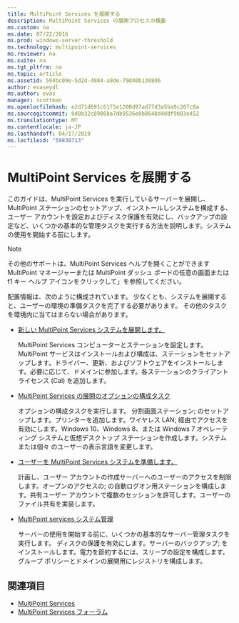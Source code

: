 ```yaml
---
title: MultiPoint Services を展開する
description: MultiPoint Services の展開プロセスの概要
ms.custom: na
ms.date: 07/22/2016
ms.prod: windows-server-threshold
ms.technology: multipoint-services
ms.reviewer: na
ms.suite: na
ms.tgt_pltfrm: na
ms.topic: article
ms.assetid: 594bc09e-5d2d-4984-a9de-79d40b1308d6
author: evaseydl
ms.author: evas
manager: scottman
ms.openlocfilehash: e2d71d691c61f5e1208d97ad77d3a5ba9c207c0a
ms.sourcegitcommit: 0d0b32c8986ba7db9536e0b8648d4ddf9b03e452
ms.translationtype: MT
ms.contentlocale: ja-JP
ms.lasthandoff: 04/17/2019
ms.locfileid: "59830713"
---
```

# <a name="deploying-multipoint-services"></a>MultiPoint Services を展開する
このガイドは、MultiPoint Services を実行しているサーバーを展開し、MultiPoint ステーションのセットアップ、インストールしシステムを構成する、ユーザー アカウントを設定およびディスク保護を有効にし、バックアップの設定など、いくつかの基本的な管理タスクを実行する方法を説明します。システムの使用を開始する前にします。  
  
> [!NOTE]  
> その他のサポートは、MultiPoint Services ヘルプを開くことができます MultiPoint マネージャーまたは MultiPoint ダッシュ ボードの任意の画面または f1 キー ヘルプ アイコンをクリックして」を参照してください。  
  
配置情報は、次のように構成されています。 少なくとも、システムを展開すると、ユーザーの環境の準備タスクを完了する必要があります。 その他のタスクを環境内に当てはまらない場合があります。 
-   [新しい MultiPoint Services システムを展開します。](Deploy-a-new-MultiPoint-services-system.md)  
  
    MultiPoint Services コンピューターとステーションを設定します。 MultiPoint サービスはインストールおよび構成は、ステーションをセットアップします。ドライバー、更新、およびソフトウェアをインストールします。必要に応じて、ドメインに参加します。各ステーションのクライアント ライセンス (Cal) を追加します。  
  
-   [MultiPoint Services の展開のオプションの構成タスク](Optional-configuration-tasks-for-a-MultiPoint-services-deployment.md)  
  
    オプションの構成タスクを実行します。 分割画面ステーション; のセットアップします。プリンターを追加します。ワイヤレス LAN; 経由でアクセスを有効にします。Windows 10、Windows 8、または Windows 7 オペレーティング システムと仮想デスクトップ ステーションを作成します。システムまたは個々 のユーザーの表示言語を変更します。  
  
-   [ユーザーを MultiPoint Services システムを準備します。](Prepare-your-MultiPoint-services-system-for-users.md)  
  
    計画し、ユーザー アカウントの作成サーバーへのユーザーのアクセスを制限します。オープンのアクセスの; の自動ログオン用ステーションを構成します。共有ユーザー アカウントで複数のセッションを許可します。ユーザーのファイル共有を実装します。  
  
-   [MultiPoint services システム管理](System-administration-in-MultiPoint-services.md)  
  
    サーバーの使用を開始する前に、いくつかの基本的なサーバー管理タスクを実行します。 ディスクの保護を有効にします。サーバーのバックアップ; をインストールします。電力を節約するには、スリープの設定を構成します。グループ ポリシーとドメインの展開用にレジストリを構成します。  
  
## <a name="see-also"></a>関連項目  
  
- [MultiPoint Services](MultiPoint-Services.md)
-   [MultiPoint Services フォーラム](https://social.technet.microsoft.com/Forums/windowsserver/home?forum=windowsmultipointserver&filter=alltypes&sort=lastpostdesc)  
  
